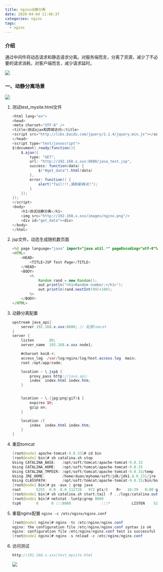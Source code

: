 ```yaml
---
title: nginx动静分离
date: 2020-04-04 11:46:37
categories: nginx
tags:
  - nginx
---
```


### 介绍

通过中间件将动态请求和静态请求分离。对服务端而言，分离了资源，减少了不必要的请求消耗，对客户端而言，减少请求延时。

![](C:\duanguangguang.github.io\source\_posts\nginx\nginx-movement\动静分离.png)

<!-- more -->

### 一、动静分离场景

![](C:\duanguangguang.github.io\source\_posts\nginx\nginx-movement\动静分离场景.png)

1. 测试test_mysite.html文件

   ~~~java
   <html lang="en">  
   <head>  
   <meta charset="UTF-8" />  
   <title>测试ajax和跨域访问</title>  
   <script src="http://libs.baidu.com/jquery/2.1.4/jquery.min.js"></script>  
   </head>  
   <script type="text/javascript">  
   $(document).ready(function(){  
       $.ajax({  
           type: "GET",  
           url: "http://192.168.x.xxx:8080/java_test.jsp",
           success: function(data) {
               $("#get_data").html(data)
           },
           error: function() {  
               alert("fail!!!,请刷新再试!");  
           }  
       });  
   });  
   </script>  
   <body>  
       <h1>测试动静分离</h1>
       <img src="http://192.168.x.xxx/images/nginx.png"/>
       <div id="get_data"><div>
   </body>
   </html>  
   
   ~~~

2. jsp文件，动态生成随机数页面

   ~~~java
   <%@ page language="java" import="java.util.*" pageEncoding="utf-8"%>  
   <HTML>
       <HEAD>
           <TITLE>JSP Test Page</TITLE>
       </HEAD>
       <BODY>
           <%
               Random rand = new Random();
               out.println("<h1>Random number:</h1>");
               out.println(rand.nextInt(99)+100);
           %>
       </BODY>
   </HTML>
   ~~~

3. 动静分离配置

   ~~~java
   upstream java_api{
       server 192.168.x.xxx:8080; // 配置tomcat
   }
   server {
       listen       80;
       server_name  192.168.x.xxx node1;
   
       #charset koi8-r;
       access_log  /var/log/nginx/log/host.access.log  main;
       root /opt/app/code;  
   
       location ~ \.jsp$ {
           proxy_pass http://java_api;
           index  index.html index.htm;
       }
   
   
       location ~ \.(jpg|png|gif)$ {
           expires 1h;
           gzip on;
       }
   
       location /{
           index  index.html index.htm;
       }
   }
   ~~~

4. 重启tomcat

   ~~~java
   [root@node1 apache-tomcat-9.0.33]# cd bin
   [root@node1 bin]# sh catalina.sh stop
   Using CATALINA_BASE:   /opt/soft/tomcat/apache-tomcat-9.0.33
   Using CATALINA_HOME:   /opt/soft/tomcat/apache-tomcat-9.0.33
   Using CATALINA_TMPDIR: /opt/soft/tomcat/apache-tomcat-9.0.33/temp
   Using JRE_HOME:        /home/duan/myhome/soft/jdk/jdk1.8.0_231/jre
   Using CLASSPATH:       /opt/soft/tomcat/apache-tomcat-9.0.33/bin/bootstrap.jar:/opt/soft/tomcat/apache-tomcat-9.0.33/bin/tomcat-juli.jar
   [root@node1 bin]# ps -aux | grep java
   root       5255  0.0  0.0 112728   972 pts/0    R+   16:39   0:00 grep --color=auto java
   [root@node1 bin]# sh catalina.sh start;tail -f ../logs/catalina.out // 打印启动日志
   [root@node1 bin]# netstat -luntp|grep 8080
   tcp6       0      0 :::8080              :::*          LISTEN    5295/java    
   ~~~

5. 重载nginx配置 `nginx -c /etc/nginx/nginx.conf`

   ~~~java
   [root@node1 nginx]# nginx -tc /etc/nginx/nginx.conf 
   nginx: the configuration file /etc/nginx/nginx.conf syntax is ok
   nginx: configuration file /etc/nginx/nginx.conf test is successful
   [root@node1 nginx]# nginx -s reload -c /etc/nginx/nginx.conf 
   ~~~

6. 访问测试

   ~~~java
   http://192.168.x.xxx/test_mysite.html
   ~~~

   ![](C:\duanguangguang.github.io\source\_posts\nginx\nginx-movement\测试动静分离.png)

